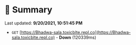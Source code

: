 # 📖 Summary
Last updated: **9/20/2021, 10:51:45 PM**

- `GET` [https://Bhadwa-sala.toxicblte.repl.co](https://Bhadwa-sala.toxicblte.repl.co) - **Down** (120339ms)
